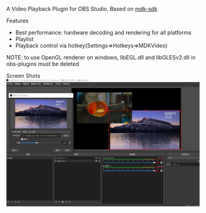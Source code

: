 A Video Playback Plugin for OBS Studio. Based on [mdk-sdk](https://github.com/wang-bin/mdk-sdk)

Features
- Best performance: hardware decoding and rendering for all platforms
- Playlist
- Playback control via hotkey(Settings=>Hotkeys=>MDKVideo)

NOTE: to use OpenGL renderer on windows, libEGL.dll and libGLESv2.dll in obs-plugins must be deleted

Screen Shots
![windows](screenshot/obs-mdk-win32.jpg)
